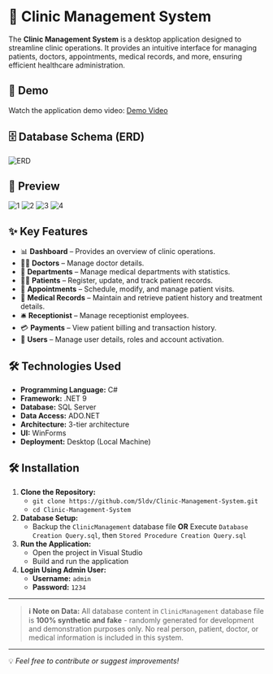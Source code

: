 # 🏪 Clinic Management System
The **Clinic Management System** is a desktop application designed to streamline clinic operations. It provides an intuitive interface for managing patients, doctors, appointments, medical records, and more, ensuring efficient healthcare administration.

## 🎥 Demo
Watch the application demo video:
[Demo Video](https://drive.google.com/file/d/1xu1Tw0dh8JeeXJmi8pydaijAq7ih9Y8c/view?usp=sharing)

## 🗄️ Database Schema (ERD)
![ERD](https://github.com/user-attachments/assets/b7695c51-b1f0-4fc1-a23b-67c96915e4fc)

## 📸 Preview
![1](https://github.com/user-attachments/assets/06dd4e17-8fc7-496b-95ed-fecf6274521e)
![2](https://github.com/user-attachments/assets/f68e771f-bd57-48dd-826f-3e1692211949)
![3](https://github.com/user-attachments/assets/08458fb1-1fb6-4061-b7e4-d97f411ef2a6)
![4](https://github.com/user-attachments/assets/52e8ad61-f6dc-468c-b01d-79b7adefb4ae)

## ✨ Key Features
- 📊 **Dashboard** – Provides an overview of clinic operations.
- 👨‍⚕️ **Doctors** – Manage doctor details.
- 🏪 **Departments** – Manage medical departments with statistics.
- 👩‍⚕️ **Patients** – Register, update, and track patient records.
- 📅 **Appointments** – Schedule, modify, and manage patient visits.
- 📝 **Medical Records** – Maintain and retrieve patient history and treatment details.
- 🛎️ **Receptionist** – Manage receptionist employees.
- 💳 **Payments** – View patient billing and transaction history.
- 👤 **Users** – Manage user details, roles and account activation.


## 🛠️ Technologies Used
- **Programming Language:** C#
- **Framework:** .NET 9
- **Database:** SQL Server
- **Data Access:** ADO.NET
- **Architecture:** 3-tier architecture
- **UI:** WinForms
- **Deployment:** Desktop (Local Machine)

## 🛠️ Installation
1. **Clone the Repository:**
   - `git clone https://github.com/5ldv/Clinic-Management-System.git`
   - `cd Clinic-Management-System`
2. **Database Setup:**
   - Backup the `ClinicManagement` database file 
**OR** Execute `Database Creation Query.sql`, then `Stored Procedure Creation Query.sql`
3. **Run the Application:**
   - Open the project in Visual Studio
   - Build and run the application
4. **Login Using Admin User:**
   - **Username:** `admin`
   - **Password:** `1234`
---
> **ℹ️ Note on Data:** All database content in `ClinicManagement` database file is **100% synthetic and fake** - randomly generated for development and demonstration purposes only. No real person, patient, doctor, or medical information is included in this system.

---
💡 *Feel free to contribute or suggest improvements!*

